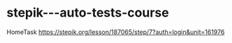 # stepik---auto-tests-course
HomeTask
https://stepik.org/lesson/187065/step/7?auth=login&unit=161976

